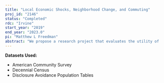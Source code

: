 ```yaml
---
title: "Local Economic Shocks, Neighborhood Change, and Commuting"
proj_id: "2146"
status: "Completed"
rdc: "Irvine"
start_year: "2019"
end_year: "2023.0"
pi: "Matthew L Freedman"
abstract: "We propose a research project that evaluates the utility of the American Community Survey (ACS) for measuring and understanding the way changes in local policies affect individuals' residential location choices, work location choices, and the spatial distribution of economic disadvantage. This project will benefit the Census by examining the usefulness of the home-work information available in the ACS for understanding the nature and geographic scope of local labor markets, as well as for tracing out the effects of shocks to those markets. To accomplish this, we will use the restricted use ACS to estimate the outcomes of place-based programs that incentivize investment in specific areas and local minimum wage ordinances. We will compare results using restricted-access ACS information on commutes to commuting patterns observed in the public-use LEHD Origin-Destination Employment Statistics (LODES) data. This comparison will shed light on relative advantages and disadvantages of each dataset in measuring commuting patterns overall, as well as for different subpopulations."
---
```


**Datasets Used:**

  - American Community Survey 
  - Decennial Census 
  - Disclosure Avoidance Population Tables 

